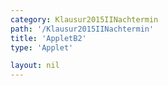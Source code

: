 ```yaml
---
category: Klausur2015IINachtermin
path: '/Klausur2015IINachtermin'
title: 'AppletB2'
type: 'Applet'

layout: nil
---
```

<link type="text/css" href="https://cdnjs.cloudflare.com/ajax/libs/jsxgraph/0.99.6/jsxgraph.css"><link rel="stylesheet" type="text/css" href="{{ site.jsxurl }}/jsxgraph.css" />
<div id="JXG50152" class="jxgbox" style="width:500px; height:500px">
<script type="text/javascript">
    (function() {
	var board = JXG.JSXGraph.initBoard('50152', {
                boundingbox: [-8,15,14,-7],
                showFullscreen: true, axis: false
                
            });
 
var D = board.create('point', [1.41,1.41], {fixed:true, name:'D', color:'green', label:{fontsize:16, position:'bot'}, size:2});

var B = board.create('point', [-1.41,-1.41], {fixed:true, name:'B', color:'green', label:{fontsize:16, position:'bot'}, size:2});

var BD = board.create('line', [B, D], {straightFirst:false, straightLast:false});

var M = board.create('point', [0, 0], {fixed:true, name:'M', color:'green', label:{fontsize:16, position:'bot'}, size:2});

var A = board.create('point', [-3, 0], {fixed:true, name:'A', color:'green', label:{fontsize:16, position:'bot'}, size:2});

var C = board.create('point', [7, 0], {fixed:true, name:'C', color:'green',label:{fontsize:16, position:'bot'}, size:2});

var S = board.create('point', [0, 9], {fixed:true, name:'S', color:'green', label:{fontsize:16, position:'bot'}, size:2});

var SC = board.create('line', [S, C], {straightFirst:false, straightLast:false});

var SM = board.create('line', [S, M], {straightFirst:false, straightLast:false});

var SB = board.create('line', [S, B], {straightFirst:false, straightLast:false});

var SA = board.create('line', [S, A], {straightFirst:false, straightLast:false});

var SD = board.create('line', [S, D], {straightFirst:false, straightLast:false});

var AD = board.create('line', [A, D], {straightFirst:false, straightLast:false});

var CD = board.create('line', [C, D], {straightFirst:false, straightLast:false});

var CB = board.create('line', [C, B], {straightFirst:false, straightLast:false});

var AB = board.create('line', [A, B], {straightFirst:false, straightLast:false});

var AC = board.create('line', [A, C], {straightFirst:false, straightLast:false});

var Pp = board.create('point', [S.X()+4,S.Y()], {visible:false});

var Pc = board.create('circle', [S, Pp], {visible:false});

var P = board.create('intersection', [Pc, SA], {name:'P', label:{fontsize:16, position:'bot'}, size:2});

var Q = board.create('glider', [SC], {name:'Q', color:'orange', label:{fontsize:16, position:'bot'}, size:2});

var PQ = board.create('line', [P, Q], {straightFirst:false, straightLast:false, color:'orange'});

var AQ = board.create('line', [A, Q], {straightFirst:false, straightLast:false, color:'orange'});

var BQ = board.create('line', [B, Q], {straightFirst:false, straightLast:false, color:'orange'});

var DQ = board.create('line', [D, Q], {straightFirst:false, straightLast:false, color:'orange'});

var CQ = board.create('line', [C, Q], {straightFirst:false, straightLast:false, color:'orange'});

var F = board.create('point', [function(){return Q.X()}, 0], {color:'green', label:{fontsize:16, position:'bot'}, size:2});

var x = function(){return Math.sqrt((S.X()-Q.X())*(S.X()-Q.X())+(S.Y()-Q.Y())*(S.Y()-Q.Y()))};

var FQ = board.create('line', [F, Q], {straightFirst:false, straightLast:false, color:'orange'});
board.create('text', [6,12,function(){return '|<span style="border-top:1px solid">SQ</span>| = '+Math.round(100*Math.sqrt((S.X()-Q.X())*(S.X()-Q.X())+(S.Y()-Q.Y())*(S.Y()-Q.Y())))/100+' cm²'}], {fontsize: 18, fixed:true});
board.create('text', [-5,-3,'M II 2015 NT B 2'], {fontsize: 18, fixed:true});
board.create('text', [6,10.5,function(){return 'V(x) = '+Math.round(100*(120-10.53*x))/100+' cm³'}], {fontsize: 18, fixed:true});
 })(); </script>
  </div>
